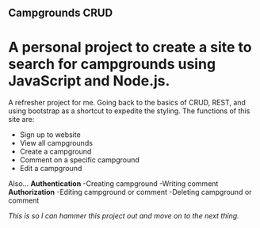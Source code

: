 ## Campgrounds CRUD
# A personal project to create a site to search for campgrounds using JavaScript and Node.js.
A refresher project for me. Going back to the basics of CRUD, REST, and using bootstrap as a shortcut to expedite the styling.
The functions of this site are:
- Sign up to website
- View all campgrounds
- Create a campground
- Comment on a specific campground
- Edit a campground

Also...
**Authentication** 
-Creating campground
-Writing comment
**Authorization**
-Editing campground or comment
-Deleting campground or comment


*This is so I can hammer this project out and move on to the next thing.*
